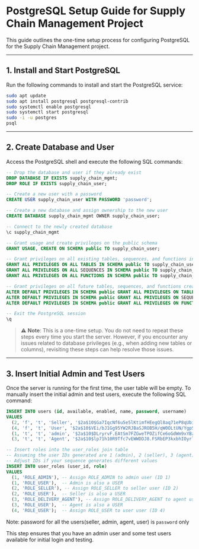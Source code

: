 # PostgreSQL Setup Guide for Supply Chain Management Project

This guide outlines the one-time setup process for configuring PostgreSQL for the Supply Chain Management project.

---

## 1. Install and Start PostgreSQL

Run the following commands to install and start the PostgreSQL service:

```bash
sudo apt update
sudo apt install postgresql postgresql-contrib
sudo systemctl enable postgresql
sudo systemctl start postgresql
sudo -i -u postgres
psql
```

---

## 2. Create Database and User

Access the PostgreSQL shell and execute the following SQL commands:

```sql
-- Drop the database and user if they already exist
DROP DATABASE IF EXISTS supply_chain_mgmt;
DROP ROLE IF EXISTS supply_chain_user;

-- Create a new user with a password
CREATE USER supply_chain_user WITH PASSWORD 'password';

-- Create a new database and assign ownership to the new user
CREATE DATABASE supply_chain_mgmt OWNER supply_chain_user;

-- Connect to the newly created database
\c supply_chain_mgmt

-- Grant usage and create privileges on the public schema
GRANT USAGE, CREATE ON SCHEMA public TO supply_chain_user;

-- Grant privileges on all existing tables, sequences, and functions in the public schema
GRANT ALL PRIVILEGES ON ALL TABLES IN SCHEMA public TO supply_chain_user;
GRANT ALL PRIVILEGES ON ALL SEQUENCES IN SCHEMA public TO supply_chain_user;
GRANT ALL PRIVILEGES ON ALL FUNCTIONS IN SCHEMA public TO supply_chain_user;

-- Grant privileges on all future tables, sequences, and functions created in the public schema
ALTER DEFAULT PRIVILEGES IN SCHEMA public GRANT ALL PRIVILEGES ON TABLES TO supply_chain_user;
ALTER DEFAULT PRIVILEGES IN SCHEMA public GRANT ALL PRIVILEGES ON SEQUENCES TO supply_chain_user;
ALTER DEFAULT PRIVILEGES IN SCHEMA public GRANT ALL PRIVILEGES ON FUNCTIONS TO supply_chain_user;

-- Exit the PostgreSQL session
\q
```

> ⚠️ **Note**: This is a one-time setup. You do not need to repeat these steps every time you start the server. However, if you encounter any issues related to database privileges (e.g., when adding new tables or columns), revisiting these steps can help resolve those issues.

---

## 3. Insert Initial Admin and Test Users

Once the server is running for the first time, the user table will be empty. To manually insert the initial admin and test users, execute the following SQL command:

```sql
INSERT INTO users (id, available, enabled, name, password, username)
VALUES
  (2, 'f', 't', 'Seller', '$2a$10$Ga7IqcNf6u5e5lKtimfHEegQl8aq71eP8qUbiISkQSwjGN9Y7DxXe', 'seller@test.dev'),
  (4, 'f', 't', 'User', '$2a$10$VEi/bJ1Gg95YW2RJBaSJROB5H/qW0OLtUN/YgpSfIE/5c8iJmqJhu', 'user@test.dev'),
  (1, 't', 't', 'admin', '$2a$10$DLryrvF.EAtSm7FZGweTPOZifCe6oGdWm9xYBzmhNimj/OmZJLPGq', 'admin@test.dev'),
  (3, 't', 't', 'Agent', '$2a$10$lp71h10R9Tfc7vEWWDDJ8.FSRbEP3kxbhIOyrlkO99aMvGP/bizKe', 'agent@test.dev');

-- Insert roles into the user_roles join table
-- Assuming the user IDs generated are 1 (admin), 2 (seller), 3 (agent), 4 (user)
-- Adjust IDs if your sequence generates different values
INSERT INTO user_roles (user_id, role)
VALUES
  (1, 'ROLE_ADMIN'), -- Assign ROLE_ADMIN to admin user (ID 1)
  (1, 'ROLE_USER'),  -- Admin is also a USER
  (2, 'ROLE_SELLER'), -- Assign ROLE_SELLER to seller user (ID 2)
  (2, 'ROLE_USER'),  -- Seller is also a USER
  (3, 'ROLE_DELIVERY_AGENT'), -- Assign ROLE_DELIVERY_AGENT to agent user (ID 3)
  (3, 'ROLE_USER'),  -- Agent is also a USER
  (4, 'ROLE_USER');  -- Assign ROLE_USER to user user (ID 4)
```

Note: password for all the users(seller, admin, agent, user) is `password` only

This step ensures that you have an admin user and some test users available for initial login and testing.